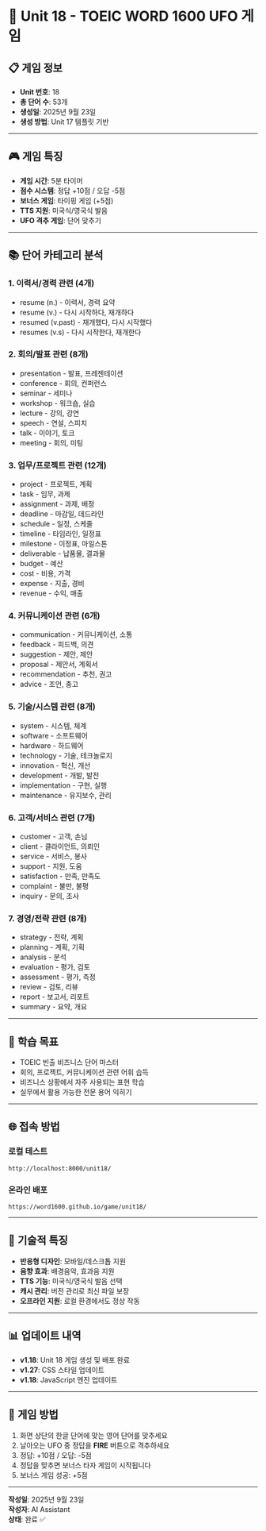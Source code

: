 # 🚀 Unit 18 - TOEIC WORD 1600 UFO 게임

## 📋 **게임 정보**
- **Unit 번호**: 18
- **총 단어 수**: 53개
- **생성일**: 2025년 9월 23일
- **생성 방법**: Unit 17 템플릿 기반

---

## 🎮 **게임 특징**
- **게임 시간**: 5분 타이머
- **점수 시스템**: 정답 +10점 / 오답 -5점
- **보너스 게임**: 타이핑 게임 (+5점)
- **TTS 지원**: 미국식/영국식 발음
- **UFO 격추 게임**: 단어 맞추기

---

## 📚 **단어 카테고리 분석**

### **1. 이력서/경력 관련 (4개)**
- resume (n.) - 이력서, 경력 요약
- resume (v.) - 다시 시작하다, 재개하다
- resumed (v.past) - 재개했다, 다시 시작했다
- resumes (v.s) - 다시 시작한다, 재개한다

### **2. 회의/발표 관련 (8개)**
- presentation - 발표, 프레젠테이션
- conference - 회의, 컨퍼런스
- seminar - 세미나
- workshop - 워크숍, 실습
- lecture - 강의, 강연
- speech - 연설, 스피치
- talk - 이야기, 토크
- meeting - 회의, 미팅

### **3. 업무/프로젝트 관련 (12개)**
- project - 프로젝트, 계획
- task - 임무, 과제
- assignment - 과제, 배정
- deadline - 마감일, 데드라인
- schedule - 일정, 스케줄
- timeline - 타임라인, 일정표
- milestone - 이정표, 마일스톤
- deliverable - 납품물, 결과물
- budget - 예산
- cost - 비용, 가격
- expense - 지출, 경비
- revenue - 수익, 매출

### **4. 커뮤니케이션 관련 (6개)**
- communication - 커뮤니케이션, 소통
- feedback - 피드백, 의견
- suggestion - 제안, 제안
- proposal - 제안서, 계획서
- recommendation - 추천, 권고
- advice - 조언, 충고

### **5. 기술/시스템 관련 (8개)**
- system - 시스템, 체계
- software - 소프트웨어
- hardware - 하드웨어
- technology - 기술, 테크놀로지
- innovation - 혁신, 개선
- development - 개발, 발전
- implementation - 구현, 실행
- maintenance - 유지보수, 관리

### **6. 고객/서비스 관련 (7개)**
- customer - 고객, 손님
- client - 클라이언트, 의뢰인
- service - 서비스, 봉사
- support - 지원, 도움
- satisfaction - 만족, 만족도
- complaint - 불만, 불평
- inquiry - 문의, 조사

### **7. 경영/전략 관련 (8개)**
- strategy - 전략, 계획
- planning - 계획, 기획
- analysis - 분석
- evaluation - 평가, 검토
- assessment - 평가, 측정
- review - 검토, 리뷰
- report - 보고서, 리포트
- summary - 요약, 개요

---

## 🎯 **학습 목표**
- TOEIC 빈출 비즈니스 단어 마스터
- 회의, 프로젝트, 커뮤니케이션 관련 어휘 습득
- 비즈니스 상황에서 자주 사용되는 표현 학습
- 실무에서 활용 가능한 전문 용어 익히기

---

## 🌐 **접속 방법**

### **로컬 테스트**
```
http://localhost:8000/unit18/
```

### **온라인 배포**
```
https://word1600.github.io/game/unit18/
```

---

## 🔧 **기술적 특징**
- **반응형 디자인**: 모바일/데스크톱 지원
- **음향 효과**: 배경음악, 효과음 지원
- **TTS 기능**: 미국식/영국식 발음 선택
- **캐시 관리**: 버전 관리로 최신 파일 보장
- **오프라인 지원**: 로컬 환경에서도 정상 작동

---

## 📊 **업데이트 내역**
- **v1.18**: Unit 18 게임 생성 및 배포 완료
- **v1.27**: CSS 스타일 업데이트
- **v1.18**: JavaScript 엔진 업데이트

---

## 🎉 **게임 방법**
1. 화면 상단의 한글 단어에 맞는 영어 단어를 맞추세요
2. 날아오는 UFO 중 정답을 **FIRE** 버튼으로 격추하세요
3. 정답: +10점 / 오답: -5점
4. 정답을 맞추면 보너스 타자 게임이 시작됩니다
5. 보너스 게임 성공: +5점

---

**작성일**: 2025년 9월 23일  
**작성자**: AI Assistant  
**상태**: 완료 ✅